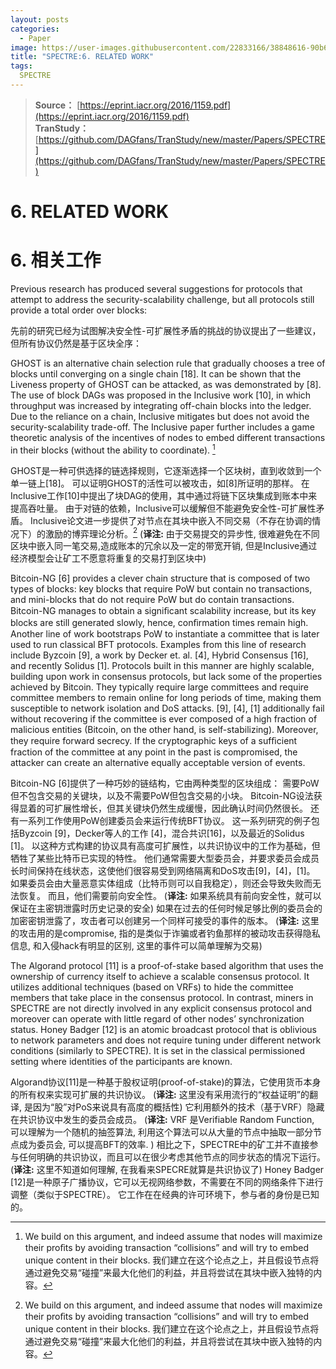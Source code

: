 ```yaml
---
layout: posts
categories:
  - Paper
image: https://user-images.githubusercontent.com/22833166/38848616-90b68176-423a-11e8-87e1-0287b5ed15e6.png
title: "SPECTRE:6. RELATED WORK"
tags:
  SPECTRE
---
```

> **Source：** [https://eprint.iacr.org/2016/1159.pdf](https://eprint.iacr.org/2016/1159.pdf)  
> **TranStudy：** [https://github.com/DAGfans/TranStudy/new/master/Papers/SPECTRE](https://github.com/DAGfans/TranStudy/new/master/Papers/SPECTRE)


# 6. RELATED WORK
# 6. 相关工作


Previous research has produced several suggestions for protocols that attempt to address the security-scalability challenge, but all protocols still provide a total order over blocks:

先前的研究已经为试图解决安全性-可扩展性矛盾的挑战的协议提出了一些建议，但所有协议仍然是基于区块全序：

GHOST is an alternative chain selection rule that gradually chooses a tree of blocks until converging on a single chain [18]. 
It can be shown that the Liveness property of GHOST can be attacked, as was demonstrated by [8]. 
The use of block DAGs was proposed in the Inclusive work [10], in which throughput was increased by integrating off-chain blocks into the ledger. 
Due to the reliance on a chain, Inclusive mitigates but does not avoid the security-scalability trade-off. 
The Inclusive paper further includes a game theoretic analysis of the incentives of nodes to embed different transactions in their blocks (without the ability to coordinate). [^5]

GHOST是一种可供选择的链选择规则，它逐渐选择一个区块树，直到收敛到一个单一链上[18]。 
可以证明GHOST的活性可以被攻击，如[8]所证明的那样。 
在Inclusive工作[10]中提出了块DAG的使用，其中通过将链下区块集成到账本中来提高吞吐量。 
由于对链的依赖，Inclusive可以缓解但不能避免安全性-可扩展性矛盾。 
Inclusive论文进一步提供了对节点在其块中嵌入不同交易（不存在协调的情况下）的激励的博弈理论分析。[^5]
(**译注:** 由于交易提交的异步性, 很难避免在不同区块中嵌入同一笔交易,造成账本的冗余以及一定的带宽开销, 但是Inclusive通过经济模型会让矿工不愿意将重复的交易打到区块中)

Bitcoin-NG [6] provides a clever chain structure that is composed of two types of blocks: 
key blocks that require PoW but contain no transactions, and mini-blocks that do not require PoW but do contain transactions. 
Bitcoin-NG manages to obtain a signiﬁcant scalability increase, but its key blocks are still generated slowly, hence, conﬁrmation times remain high. 
Another line of work bootstraps PoW to instantiate a committee that is later used to run classical BFT protocols. 
Examples from this line of research include Byzcoin [9], a work by Decker et. al. [4], Hybrid Consensus [16], and recently Solidus [1]. 
Protocols built in this manner are highly scalable, building upon work in consensus protocols, but lack some of the properties achieved by Bitcoin. 
They typically require large committees and require committee members to remain online for long periods of time, making them susceptible to network isolation and DoS attacks. [9], [4], [1] 
additionally fail without recovering if the committee is ever composed of a high fraction of malicious entities (Bitcoin, on the other hand, is self-stabilizing). 
Moreover, they require forward secrecy. 
If the cryptographic keys of a sufﬁcient fraction of the committee at any point in the past is compromised, the attacker can create an alternative equally acceptable version of events.

Bitcoin-NG [6]提供了一种巧妙的链结构，它由两种类型的区块组成：
需要PoW但不包含交易的关键块，以及不需要PoW但包含交易的小块。 
Bitcoin-NG设法获得显着的可扩展性增长，但其关键块仍然生成缓慢，因此确认时间仍然很长。
还有一系列工作使用PoW创建委员会来运行传统BFT协议。
这一系列研究的例子包括Byzcoin [9]，Decker等人的工作 [4]，混合共识[16]，以及最近的Solidus [1]。
以这种方式构建的协议具有高度可扩展性，以共识协议中的工作为基础，但牺牲了某些比特币已实现的特性。
他们通常需要大型委员会，并要求委员会成员长时间保持在线状态，这使他们很容易受到网络隔离和DoS攻击[9]，[4]，[1]。 
如果委员会由大量恶意实体组成（比特币则可以自我稳定），则还会导致失败而无法恢复。
而且，他们需要前向安全性。
(**译注:** 如果系统具有前向安全性，就可以保证在主密钥泄露时历史记录的安全)
如果在过去的任何时候足够比例的委员会的加密密钥泄露了，攻击者可以创建另一个同样可接受的事件的版本。
(**译注:** 这里的攻击用的是compromise, 指的是类似于诈骗或者钓鱼那样的被动攻击获得隐私信息, 和入侵hack有明显的区别, 这里的事件可以简单理解为交易)

The Algorand protocol [11] is a proof-of-stake based algorithm that uses the ownership of currency itself to achieve a scalable consensus protocol. 
It utilizes additional techniques (based on VRFs) to hide the committee members that take place in the consensus protocol. 
In contrast, miners in SPECTRE are not directly involved in any explicit consensus protocol and moreover can operate with little regard of other nodes’ synchronization status. 
Honey Badger [12] is an atomic broadcast protocol that is oblivious to network parameters and does not require tuning under different network conditions (similarly to SPECTRE). 
It is set in the classical permissioned setting where identities of the participants are known.

Algorand协议[11]是一种基于股权证明(proof-of-stake)的算法，它使用货币本身的所有权来实现可扩展的共识协议。 
(**译注:** 这里没有采用流行的“权益证明”的翻译, 是因为“股”对PoS来说具有高度的概括性)
它利用额外的技术（基于VRF）隐藏在共识协议中发生的委员会成员。 
(**译注:** VRF 是Verifiable Random Function, 可以理解为一个随机的抽签算法, 利用这个算法可以从大量的节点中抽取一部分节点成为委员会, 可以提高BFT的效率. )
相比之下，SPECTRE中的矿工并不直接参与任何明确的共识协议，而且可以在很少考虑其他节点的同步状态的情况下运行。 
(**译注:** 这里不知道如何理解, 在我看来SPECRE就算是共识协议了)
Honey Badger [12]是一种原子广播协议，它可以无视网络参数，不需要在不同的网络条件下进行调整（类似于SPECTRE）。 
它工作在在经典的许可环境下，参与者的身份是已知的。

[^5]: We build on this argument, and indeed assume that nodes will maximize their proﬁts by avoiding transaction “collisions” and will try to embed unique content in their blocks.
我们建立在这个论点之上，并且假设节点将通过避免交易“碰撞”来最大化他们的利益，并且将尝试在其块中嵌入独特的内容。
